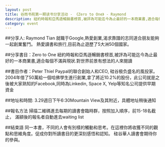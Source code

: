 ```yaml
---
layout: post
title: 谷雨书苑第一期读书分享活动 - 《Zero to One》 - Raymond
description: 紐約時報和亞馬遜暢銷書榜首,被評為可能迄今為止最好的一本商業書,適合每個不滿與現狀.對世界前景有想法的人來閱讀
category: event
---
```


##分享人: Raymond Tian
就職于Google,熱愛創業,渴求靠譜的志同道合朋友能夠一起創業奮鬥。
熱愛讀書和旅行,目前為止遊歷了5大洲50個國家。

##分享書目：Zero to One
紐約時報和亞馬遜暢銷書榜首,被評為可能迄今為止最好的一本商業書,適合每個不滿與現狀.對世界前景有想法的人來閱讀

##書目作者：Peter Thiel
Paypal的聯合創始人和CEO, 硅谷极负盛名的風投家。2004年借了50萬給一個哈佛學生進行創業,拿了將近10.2%的股份，此公司就是之後被大家熟知的Facebook,同時為Linkedin, Space X, Yelp等知名公司提供早期資金

##地址和時間:
3.29週日下午6:30Mountain View及其附近，具體地址稍後通知

##報名方法
掃描二維碼進去每期的讀書會臨時群，按照加入順序，前15-18名截止，
滿額後的報名者自動進去waiting list

##結束語
同一本書，不同的人會有別樣的觸動和思考。在這裡你將收獲不同的觀點和思維角度。促成你對所讀書目的更深刻感悟和認知。
硅谷華人讀書會期待你的參與。
